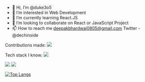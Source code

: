 - 👋 Hi, I’m @duke3o5
- 👀 I’m interested in Web Development
- 🌱 I’m currently learning React.JS
- 💞️ I’m looking to collaborate on React or JavaScript Project
- 📫 How to reach me deepakbhardwaj0805@gmail.com
Twitter - @dechinside

<!---
duke3o5/duke3o5 is a ✨ special ✨ repository because its `README.md` (this file) appears on your GitHub profile.
You can click the Preview link to take a look at your changes.
--->

Contributions made:
<img src="https://github-readme-stats.vercel.app/api?username=duke3o5&count_private=true&theme=radical&show_icons=true" />

Tech stack I know:
<img src="https://img.shields.io/badge/HTML-E34F26?logo=HTML5&logoColor=white&style=flat-square" />

<img src="https://img.shields.io/badge/CSS3-1572B6?logo=CSS3&logoColor=white&style=flat-square" />

<img src="https://img.shields.io/badge/React.JS-61DAFB?logo=React&logoColor=red&style=flat-square" />


[![Top Langs](https://github-readme-stats.vercel.app/api/top-langs/?username=duke3o5)](https://github.com/anuraghazra/github-readme-stats)
